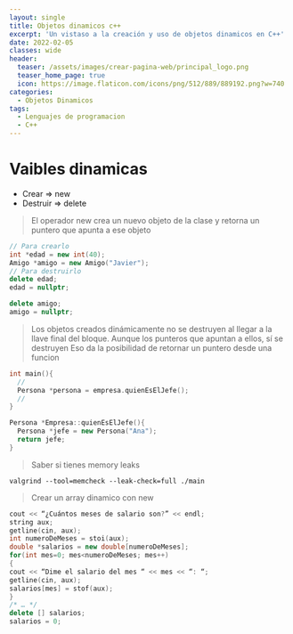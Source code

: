 ```yaml
---
layout: single
title: Objetos dinamicos c++
excerpt: 'Un vistaso a la creación y uso de objetos dinamicos en C++'
date: 2022-02-05
classes: wide
header:
  teaser: /assets/images/crear-pagina-web/principal_logo.png
  teaser_home_page: true
  icon: https://image.flaticon.com/icons/png/512/889/889192.png?w=740
categories:
  - Objetos Dinamicos
tags:
  - Lenguajes de programacion
  - C++
---
```


# Vaibles dinamicas

- Crear => new
- Destruir => delete

> El operador new crea un nuevo objeto de la clase y retorna un puntero que apunta a ese objeto
```cpp
// Para crearlo
int *edad = new int(40);
Amigo *amigo = new Amigo("Javier");
// Para destruirlo
delete edad;
edad = nullptr;

delete amigo;
amigo = nullptr;
```

> Los objetos creados dinámicamente no se destruyen al llegar a la llave final del bloque. Aunque los punteros que apuntan a ellos, sí se destruyen
Eso da la posibilidad de retornar un puntero desde una funcion
```cpp
int main(){
  //
  Persona *persona = empresa.quienEsElJefe();
  //
}

Persona *Empresa::quienEsElJefe(){
  Persona *jefe = new Persona("Ana");
  return jefe;
}
```

>Saber si tienes memory leaks
```
valgrind --tool=memcheck --leak-check=full ./main
```

>Crear un array dinamico con new
```cpp
cout << “¿Cuántos meses de salario son?” << endl;
string aux;
getline(cin, aux);
int numeroDeMeses = stoi(aux);
double *salarios = new double[numeroDeMeses];
for(int mes=0; mes<numeroDeMeses; mes++)
{
cout << “Dime el salario del mes “ << mes << “: “;
getline(cin, aux);
salarios[mes] = stof(aux);
}
/* … */
delete [] salarios;
salarios = 0;
```
